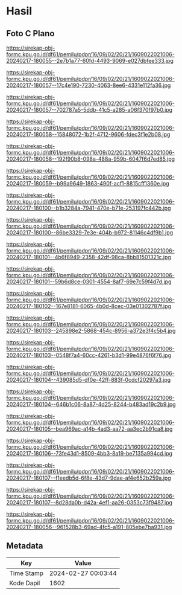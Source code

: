 # Hasil

## Foto C Plano

https://sirekap-obj-formc.kpu.go.id/df61/pemilu/pdpr/16/09/02/20/21/1609022021006-20240217-180055--2e7b1a77-60fd-4493-9069-e027dbfee333.jpg

https://sirekap-obj-formc.kpu.go.id/df61/pemilu/pdpr/16/09/02/20/21/1609022021006-20240217-180057--17c4e190-7230-4063-8ee6-4331e112fa36.jpg

https://sirekap-obj-formc.kpu.go.id/df61/pemilu/pdpr/16/09/02/20/21/1609022021006-20240217-180057--702787a5-5ddb-41c5-a285-a06f370f97b0.jpg

https://sirekap-obj-formc.kpu.go.id/df61/pemilu/pdpr/16/09/02/20/21/1609022021006-20240217-180058--15848072-1b2f-4712-9606-fdec3f1e2b08.jpg

https://sirekap-obj-formc.kpu.go.id/df61/pemilu/pdpr/16/09/02/20/21/1609022021006-20240217-180058--192f90b8-098a-488a-959b-6047f6d7ed85.jpg

https://sirekap-obj-formc.kpu.go.id/df61/pemilu/pdpr/16/09/02/20/21/1609022021006-20240217-180059--b99a9649-1863-490f-acf1-8815cff1360e.jpg

https://sirekap-obj-formc.kpu.go.id/df61/pemilu/pdpr/16/09/02/20/21/1609022021006-20240217-180100--b1b3284a-7941-470e-b71e-253197fc442b.jpg

https://sirekap-obj-formc.kpu.go.id/df61/pemilu/pdpr/16/09/02/20/21/1609022021006-20240217-180100--86be3329-7e3e-404b-b972-81146c4df9b1.jpg

https://sirekap-obj-formc.kpu.go.id/df61/pemilu/pdpr/16/09/02/20/21/1609022021006-20240217-180101--4b6f8949-2358-42df-98ca-8bb81501321c.jpg

https://sirekap-obj-formc.kpu.go.id/df61/pemilu/pdpr/16/09/02/20/21/1609022021006-20240217-180101--59b6d8ce-0301-4554-8af7-69e7c59f4d7d.jpg

https://sirekap-obj-formc.kpu.go.id/df61/pemilu/pdpr/16/09/02/20/21/1609022021006-20240217-180102--167e8181-6065-4b0d-8cec-03e01302787f.jpg

https://sirekap-obj-formc.kpu.go.id/df61/pemilu/pdpr/16/09/02/20/21/1609022021006-20240217-180103--245898e2-5868-454c-8956-a372e3f4c5b4.jpg

https://sirekap-obj-formc.kpu.go.id/df61/pemilu/pdpr/16/09/02/20/21/1609022021006-20240217-180103--0548f7a4-60cc-4261-b3d1-99e4876f6f76.jpg

https://sirekap-obj-formc.kpu.go.id/df61/pemilu/pdpr/16/09/02/20/21/1609022021006-20240217-180104--439085d5-df0e-42ff-883f-0cdcf20297a3.jpg

https://sirekap-obj-formc.kpu.go.id/df61/pemilu/pdpr/16/09/02/20/21/1609022021006-20240217-180104--646b1c06-8a87-4d25-8244-b483ad19c2b9.jpg

https://sirekap-obj-formc.kpu.go.id/df61/pemilu/pdpr/16/09/02/20/21/1609022021006-20240217-180105--bea969ac-a14b-4ad3-aa72-aa3ec2b91ca8.jpg

https://sirekap-obj-formc.kpu.go.id/df61/pemilu/pdpr/16/09/02/20/21/1609022021006-20240217-180106--73fe43d1-8509-4bb3-8a19-be7135a994cd.jpg

https://sirekap-obj-formc.kpu.go.id/df61/pemilu/pdpr/16/09/02/20/21/1609022021006-20240217-180107--f1eedb5d-6f8e-43d7-9dae-af4e652b259a.jpg

https://sirekap-obj-formc.kpu.go.id/df61/pemilu/pdpr/16/09/02/20/21/1609022021006-20240217-180107--8d28da0b-d42a-4ef1-aa26-0353c73f9487.jpg

https://sirekap-obj-formc.kpu.go.id/df61/pemilu/pdpr/16/09/02/20/21/1609022021006-20240217-180056--961528b3-69ad-4fc5-a191-805ebe7ba931.jpg


## Metadata

| Key        | Value               |
| ---------- | ------------------- |
| Time Stamp | 2024-02-27 00:03:44 |
| Kode Dapil | 1602                |



